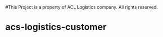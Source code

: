 #This Project is a property of ACL Logistics company. All rights reserved.
# acs-logistics-customer
